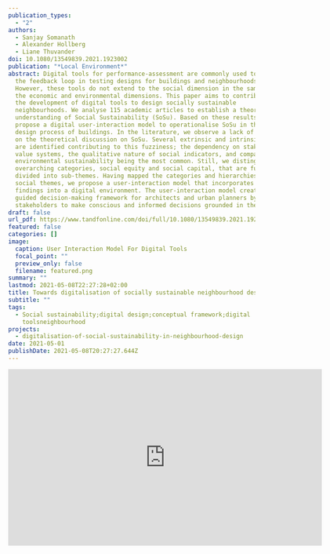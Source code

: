 ```yaml
---
publication_types:
  - "2"
authors:
  - Sanjay Somanath
  - Alexander Hollberg
  - Liane Thuvander
doi: 10.1080/13549839.2021.1923002
publication: "*Local Environment*"
abstract: Digital tools for performance-assessment are commonly used to shorten
  the feedback loop in testing designs for buildings and neighbourhoods.
  However, these tools do not extend to the social dimension in the same way as
  the economic and environmental dimensions. This paper aims to contribute to
  the development of digital tools to design socially sustainable
  neighbourhoods. We analyse 115 academic articles to establish a theoretical
  understanding of Social Sustainability (SoSu). Based on these results, we
  propose a digital user-interaction model to operationalise SoSu in the digital
  design process of buildings. In the literature, we observe a lack of consensus
  on the theoretical discussion on SoSu. Several extrinsic and intrinsic factors
  are identified contributing to this fuzziness; the dependency on stakeholder
  value systems, the qualitative nature of social indicators, and comparison to
  environmental sustainability being the most common. Still, we distinguish two
  overarching categories, social equity and social capital, that are further
  divided into sub-themes. Having mapped the categories and hierarchies of
  social themes, we propose a user-interaction model that incorporates these
  findings into a digital environment. The user-interaction model creates a
  guided decision-making framework for architects and urban planners by enabling
  stakeholders to make conscious and informed decisions grounded in theory.
draft: false
url_pdf: https://www.tandfonline.com/doi/full/10.1080/13549839.2021.1923002
featured: false
categories: []
image:
  caption: User Interaction Model For Digital Tools
  focal_point: ""
  preview_only: false
  filename: featured.png
summary: ""
lastmod: 2021-05-08T22:27:28+02:00
title: Towards digitalisation of socially sustainable neighbourhood design
subtitle: ""
tags:
  - Social sustainability;digital design;conceptual framework;digital
    toolsneighbourhood
projects:
  - digitalisation-of-social-sustainability-in-neighbourhood-design
date: 2021-05-01
publishDate: 2021-05-08T20:27:27.644Z
---
```

<iframe title="vimeo-player" src="https://player.vimeo.com/video/554216677" width="640" height="360" frameborder="0" allowfullscreen></iframe>
